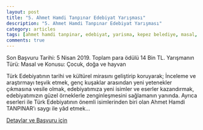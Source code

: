 ```yaml
---
layout: post
title: "5. Ahmet Hamdi Tanpınar Edebiyat Yarışması"
description: "5. Ahmet Hamdi Tanpınar Edebiyat Yarışması"
category: articles
tags: [ahmet hamdi tanpinar, edebiyat, yarisma, kepez belediye, masal, cocuk, doga, hayvan]
comments: true
---
```


Son Başvuru Tarihi: 5 Nisan 2019. Toplam para ödülü 14 Bin TL. 
Yarışmanın Türü: Masal ve Konusu: Çocuk, doğa ve hayvan

Türk Edebiyatının tarihi ve kültürel mirasını geliştirip koruyarak; İnceleme ve araştırmayı teşvik etmek,
genç kuşaklar arasından yeni yetenekler çıkmasına vesile olmak, edebiyatımıza yeni isimler ve eserler
kazandırmak, edebiyatımızın güzel örneklerle zenginleşmesini sağlamanın yanında. Ayrıca eserleri ile Türk
Edebiyatının önemli isimlerinden biri olan Ahmet Hamdi TANPINAR’ı saygı ile yâd etmek…

[Detaylar ve Başvuru için](http://www.kepezkultur.com/uploads/other/AHMET_HAMDI_TANPINAR_EDEBIYAT_YARISMASI_2018.pdf)